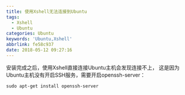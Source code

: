 ```yaml
---
title: 使用Xshell无法连接到Ubuntu
tags:
  - Xshell
  - Ubuntu
categories: Ubuntu
keywords: 'Ubuntu,Xshell'
abbrlink: fe58c937
date: 2018-05-12 09:27:16
---
```


安装完成之后，使用Xshell直接连接Ubuntu主机会发现连接不上，
这是因为Ubuntu主机没有开启SSH服务，需要开启openssh-server：
```
sudo apt-get install openssh-server
```